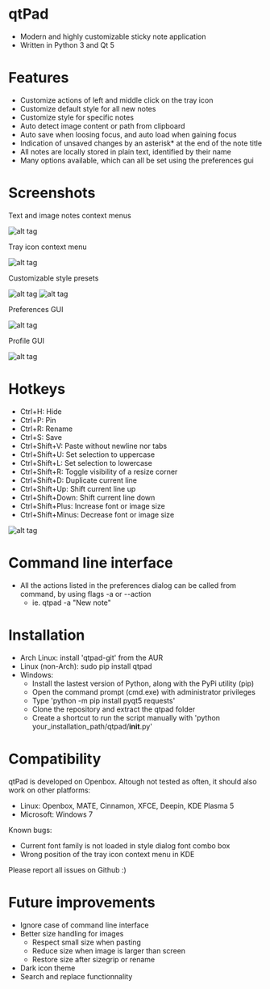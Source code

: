 # qtPad
- Modern and highly customizable sticky note application
- Written in Python 3 and Qt 5

# Features
- Customize actions of left and middle click on the tray icon
- Customize default style for all new notes
- Customize style for specific notes
- Auto detect image content or path from clipboard
- Auto save when loosing focus, and auto load when gaining focus
- Indication of unsaved changes by an asterisk* at the end of the note title 
- All notes are locally stored in plain text, identified by their name
- Many options available, which can all be set using the preferences gui

# Screenshots
Text and image notes context menus

![alt tag](https://raw.githubusercontent.com/willbelr/qtpad/master/screenshots/child.png)


Tray icon context menu

![alt tag](https://raw.githubusercontent.com/willbelr/qtpad/master/screenshots/context_menu.png)


Customizable style presets

![alt tag](https://raw.githubusercontent.com/willbelr/qtpad/master/screenshots/quickstyle.png)
![alt tag](https://raw.githubusercontent.com/willbelr/qtpad/master/screenshots/stylepreset.gif)

Preferences GUI

![alt tag](https://raw.githubusercontent.com/willbelr/qtpad/master/screenshots/preferences.png)


Profile GUI

![alt tag](https://raw.githubusercontent.com/willbelr/qtpad/master/screenshots/style.png)

# Hotkeys
- Ctrl+H: Hide
- Ctrl+P: Pin
- Ctrl+R: Rename
- Ctrl+S: Save
- Ctrl+Shift+V: Paste without newline nor tabs
- Ctrl+Shift+U: Set selection to uppercase
- Ctrl+Shift+L: Set selection to lowercase
- Ctrl+Shift+R: Toggle visibility of a resize corner
- Ctrl+Shift+D: Duplicate current line
- Ctrl+Shift+Up: Shift current line up
- Ctrl+Shift+Down: Shift current line down
- Ctrl+Shift+Plus: Increase font or image size
- Ctrl+Shift+Minus: Decrease font or image size

![alt tag](https://raw.githubusercontent.com/willbelr/qtpad/master/screenshots/hotkeys.gif)

# Command line interface
- All the actions listed in the preferences dialog can be called from command, by using flags -a or --action
    - ie. qtpad -a "New note"

# Installation
- Arch Linux: install 'qtpad-git' from the AUR
- Linux (non-Arch): sudo pip install qtpad
- Windows:
    - Install the lastest version of Python, along with the PyPi utility (pip)
    - Open the command prompt (cmd.exe) with administrator privileges
    - Type 'python -m pip install pyqt5 requests'
    - Clone the repository and extract the qtpad folder
    - Create a shortcut to run the script manually with 'python your_installation_path/qtpad/__init__.py'

# Compatibility
qtPad is developed on Openbox. Altough not tested as often, it should also work on other platforms:
- Linux: Openbox, MATE, Cinnamon, XFCE, Deepin, KDE Plasma 5 
- Microsoft: Windows 7

Known bugs:
- Current font family is not loaded in style dialog font combo box
- Wrong position of the tray icon context menu in KDE 
 
 Please report all issues on Github :)
 
 # Future improvements
 - Ignore case of command line interface
 - Better size handling for images
     - Respect small size when pasting
     - Reduce size when image is larger than screen
     - Restore size after sizegrip or rename
 - Dark icon theme
 - Search and replace functionnality
